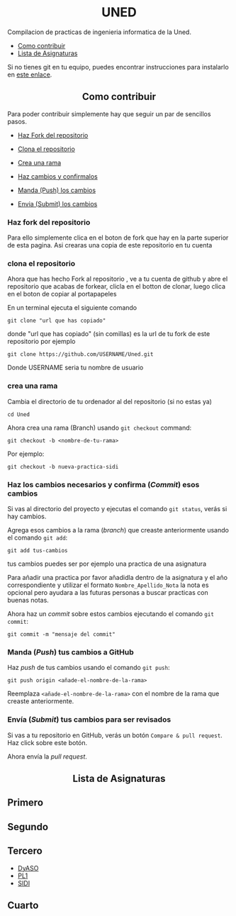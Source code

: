 <h1 align="center">UNED</h1>


Compilacion de practicas de ingenieria informatica de la Uned.

- [Como contribuir](https://github.com/Faiiya/Uned#contribuir)
- [Lista de Asignaturas](https://github.com/Faiiya/Uned#asignaturas)


Si no tienes git en tu equipo, puedes encontrar instrucciones para instalarlo en [este enlace]( https://help.github.com/articles/set-up-git/ ).

<h2 align="center">Como contribuir</h1>

Para poder contribuir simplemente hay que seguir un par de sencillos pasos.
- [Haz Fork del repositorio](https://github.com/Faiiya/Uned#haz-fork-del-repositorio)

- [Clona el repositorio](https://github.com/Faiiya/Uned#lona-el-repositorio)

- [Crea una rama](https://github.com/Faiiya/Uned#crea-una-rama)

- [Haz cambios y confirmalos](https://github.com/Faiiya/Uned#haz-los-cambios-necesarios-y-confirma-commit-esos-cambios)

- [Manda (Push) los cambios](https://github.com/Faiiya/Uned#manda-push-tus-cambios-a-github)

- [Envia (Submit) los cambios](https://github.com/Faiiya/Uned#env%C3%ADa-submit-tus-cambios-para-ser-revisados)


### Haz fork del repositorio 

Para ello simplemente clica en el boton de fork que hay en la parte superior de esta pagina. Asi crearas una copia de este repositorio en tu cuenta


### clona el repositorio

Ahora que has hecho Fork al repositorio , ve a tu cuenta de github y abre el repositorio que acabas de forkear, clicla en el botton de clonar, luego clica en el boton de copiar al portapapeles

En un terminal ejecuta el siguiente comando
```
git clone "url que has copiado"
```
donde "url que has copiado" (sin comillas) es la url de tu fork de este repositorio
por ejemplo

```
git clone https://github.com/USERNAME/Uned.git
```
Donde USERNAME seria tu nombre de usuario

### crea una rama

Cambia el directorio de tu ordenador al del repositorio (si no estas ya)

```
cd Uned
```
Ahora crea una rama (Branch) usando `git checkout` command:

```
git checkout -b <nombre-de-tu-rama>
```

Por ejemplo:

```
git checkout -b nueva-practica-sidi
```
### Haz los cambios necesarios y confirma (*Commit*) esos cambios

Si vas al directorio del proyecto y ejecutas el comando  `git status`, verás si hay cambios.

Agrega esos cambios a la rama (*branch*) que creaste anteriormente usando el comando `git add`:

```
git add tus-cambios
```
tus cambios puedes ser por ejemplo una practica de una asignatura

Para añadir una practica por favor añadidla dentro de la asignatura y el año correspondiente y utilizar
el formato `Nombre_Apellido_Nota` la nota es opcional pero ayudara a las futuras personas a buscar practicas con buenas notas.

Ahora haz un *commit* sobre estos cambios ejecutando el comando `git commit`:
```
git commit -m "mensaje del commit"
```
### Manda (*Push*) tus cambios a GitHub

Haz *push* de tus cambios usando el comando `git push`:
```
git push origin <añade-el-nombre-de-la-rama>
```
Reemplaza `<añade-el-nombre-de-la-rama>` con el nombre de la rama que creaste anteriormente.

### Envía (*Submit*) tus cambios para ser revisados

Si vas a tu repositorio en GitHub, verás un botón `Compare & pull request`. Haz click sobre este botón.

Ahora envía la *pull request*.

<h2 align="center">Lista de Asignaturas</h1>

## Primero


## Segundo


## Tercero
- [DyASO](https://github.com/Faiiya/Uned/tree/master/DyASO)
- [PL1](https://github.com/Faiiya/Uned/tree/master/PL1)
- [SIDI](https://github.com/Faiiya/Uned/tree/master/SIDI)

## Cuarto
